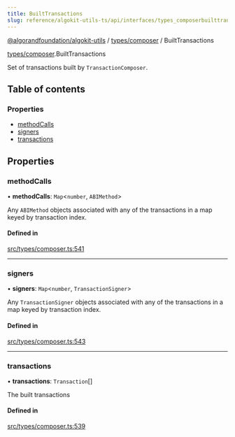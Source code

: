 ```yaml
---
title: BuiltTransactions
slug: reference/algokit-utils-ts/api/interfaces/types_composerbuilttransactions
---
```


[@algorandfoundation/algokit-utils](/reference/algokit-utils-ts/api/overview) / [types/composer](/reference/algokit-utils-ts/api/modules/types_composer/) / BuiltTransactions

[types/composer](/reference/algokit-utils-ts/api/modules/types_composer/).BuiltTransactions

Set of transactions built by `TransactionComposer`.

## Table of contents

### Properties

- [methodCalls](#methodcalls)
- [signers](#signers)
- [transactions](#transactions)

## Properties

### methodCalls

• **methodCalls**: `Map`\<`number`, `ABIMethod`\>

Any `ABIMethod` objects associated with any of the transactions in a map keyed by transaction index.

#### Defined in

[src/types/composer.ts:541](https://github.com/algorandfoundation/algokit-utils-ts/blob/main/src/types/composer.ts#L541)

---

### signers

• **signers**: `Map`\<`number`, `TransactionSigner`\>

Any `TransactionSigner` objects associated with any of the transactions in a map keyed by transaction index.

#### Defined in

[src/types/composer.ts:543](https://github.com/algorandfoundation/algokit-utils-ts/blob/main/src/types/composer.ts#L543)

---

### transactions

• **transactions**: `Transaction`[]

The built transactions

#### Defined in

[src/types/composer.ts:539](https://github.com/algorandfoundation/algokit-utils-ts/blob/main/src/types/composer.ts#L539)
